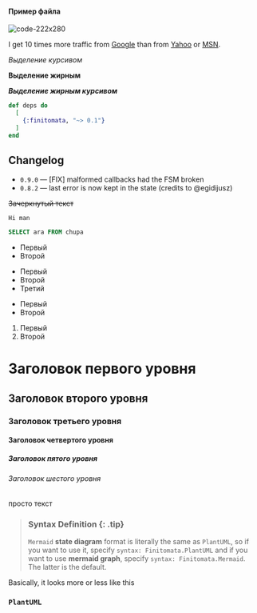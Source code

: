 #### Пример файла

![code-222x280](https://user-images.githubusercontent.com/11923488/209478830-d0a22279-5cc0-4c7e-ab63-e0a794d88e1e.png)

I get 10 times more traffic from [Google][1] than from
[Yahoo][2] or [MSN][3].

[1]: http://google.com/        "Google"
[2]: http://search.yahoo.com/  "Yahoo Search"
[3]: http://search.msn.com/    "MSN Search"

*Выделение курсивом*

**Выделение жирным**

***Выделение жирным курсивом***

```elixir
def deps do
  [
    {:finitomata, "~> 0.1"}
  ]
end
```

## Changelog

- `0.9.0` — [FIX] malformed callbacks had the FSM broken
- `0.8.2` — last error is now kept in the state (credits to @egidijusz)


~~Зачеркнутый текст~~

`Hi man`

```sql
SELECT ara FROM chupa 
```

* Первый
* Второй

- Первый
- Второй
- Третий

+ Первый
+ Второй

1. Первый
2. Второй

# Заголовок первого уровня

## Заголовок второго уровня

### Заголовок третьего уровня

#### Заголовок четвертого уровня

##### Заголовок пятого уровня

###### Заголовок шестого уровня

просто текст

> ### Syntax Definition {: .tip}
>
> `Mermaid` **state diagram** format is literally the same as `PlantUML`, so if you want to use it, specify `syntax: Finitomata.PlantUML` and
> if you want to use **mermaid graph**, specify `syntax: Finitomata.Mermaid`. The latter is the default.

Basically, it looks more or less like this

### `PlantUML`
